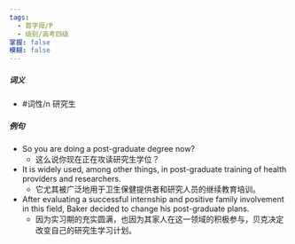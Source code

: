 ```yaml
---
tags:
  - 首字母/P
  - 级别/高考四级
掌握: false
模糊: false
---
```

##### 词义
- #词性/n  研究生
##### 例句
- So you are doing a post-graduate degree now?
	- 这么说你现在正在攻读研究生学位？
- It is widely used, among other things, in post-graduate training of health providers and researchers.
	- 它尤其被广泛地用于卫生保健提供者和研究人员的继续教育培训。
- After evaluating a successful internship and positive family involvement in this field, Baker decided to change his post-graduate plans.
	- 因为实习期的充实圆满，也因为其家人在这一领域的积极参与，贝克决定改变自己的研究生学习计划。
